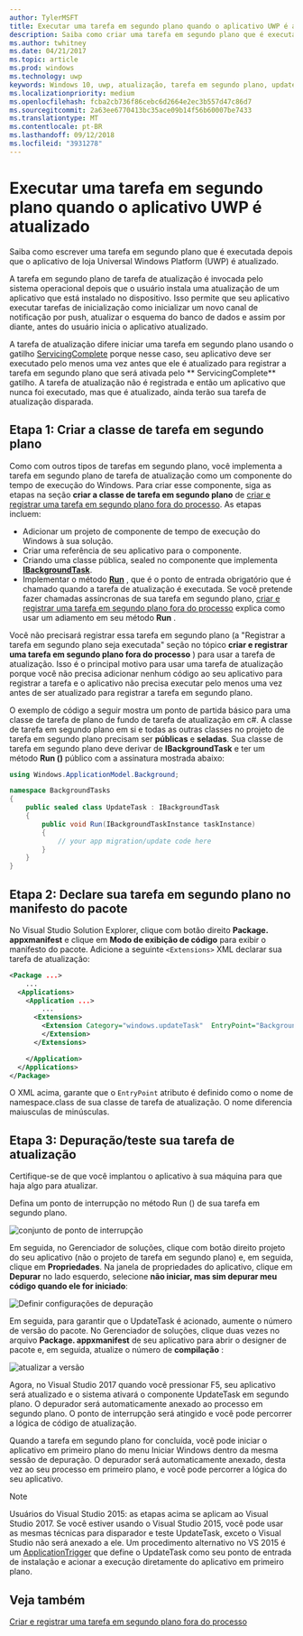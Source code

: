 ```yaml
---
author: TylerMSFT
title: Executar uma tarefa em segundo plano quando o aplicativo UWP é atualizado
description: Saiba como criar uma tarefa em segundo plano que é executada quando seu aplicativo da loja da UWP (Plataforma Universal do Windows) é atualizado.
ms.author: twhitney
ms.date: 04/21/2017
ms.topic: article
ms.prod: windows
ms.technology: uwp
keywords: Windows 10, uwp, atualização, tarefa em segundo plano, updatetask, tarefa em segundo plano
ms.localizationpriority: medium
ms.openlocfilehash: fcba2cb736f86cebc6d2664e2ec3b557d47c86d7
ms.sourcegitcommit: 2a63ee6770413bc35ace09b14f56b60007be7433
ms.translationtype: MT
ms.contentlocale: pt-BR
ms.lasthandoff: 09/12/2018
ms.locfileid: "3931278"
---
```

# <a name="run-a-background-task-when-your-uwp-app-is-updated"></a>Executar uma tarefa em segundo plano quando o aplicativo UWP é atualizado

Saiba como escrever uma tarefa em segundo plano que é executada depois que o aplicativo de loja Universal Windows Platform (UWP) é atualizado.

A tarefa em segundo plano de tarefa de atualização é invocada pelo sistema operacional depois que o usuário instala uma atualização de um aplicativo que está instalado no dispositivo. Isso permite que seu aplicativo executar tarefas de inicialização como inicializar um novo canal de notificação por push, atualizar o esquema do banco de dados e assim por diante, antes do usuário inicia o aplicativo atualizado.

A tarefa de atualização difere iniciar uma tarefa em segundo plano usando o gatilho [ServicingComplete](https://docs.microsoft.com/uwp/api/Windows.ApplicationModel.Background.SystemTriggerType) porque nesse caso, seu aplicativo deve ser executado pelo menos uma vez antes que ele é atualizado para registrar a tarefa em segundo plano que será ativada pelo ** ServicingComplete** gatilho.  A tarefa de atualização não é registrada e então um aplicativo que nunca foi executado, mas que é atualizado, ainda terão sua tarefa de atualização disparada.

## <a name="step-1-create-the-background-task-class"></a>Etapa 1: Criar a classe de tarefa em segundo plano

Como com outros tipos de tarefas em segundo plano, você implementa a tarefa em segundo plano de tarefa de atualização como um componente do tempo de execução do Windows. Para criar esse componente, siga as etapas na seção **criar a classe de tarefa em segundo plano** de [criar e registrar uma tarefa em segundo plano fora do processo](https://docs.microsoft.com/windows/uwp/launch-resume/create-and-register-a-background-task). As etapas incluem:

- Adicionar um projeto de componente de tempo de execução do Windows à sua solução.
- Criar uma referência de seu aplicativo para o componente.
- Criando uma classe pública, sealed no componente que implementa [**IBackgroundTask**](https://msdn.microsoft.com/library/windows/apps/br224794).
- Implementar o método [**Run**](https://msdn.microsoft.com/library/windows/apps/br224811) , que é o ponto de entrada obrigatório que é chamado quando a tarefa de atualização é executada. Se você pretende fazer chamadas assíncronas de sua tarefa em segundo plano, [criar e registrar uma tarefa em segundo plano fora do processo](https://docs.microsoft.com/windows/uwp/launch-resume/create-and-register-a-background-task) explica como usar um adiamento em seu método **Run** .

Você não precisará registrar essa tarefa em segundo plano (a "Registrar a tarefa em segundo plano seja executada" seção no tópico **criar e registrar uma tarefa em segundo plano fora do processo** ) para usar a tarefa de atualização. Isso é o principal motivo para usar uma tarefa de atualização porque você não precisa adicionar nenhum código ao seu aplicativo para registrar a tarefa e o aplicativo não precisa executar pelo menos uma vez antes de ser atualizado para registrar a tarefa em segundo plano.

O exemplo de código a seguir mostra um ponto de partida básico para uma classe de tarefa de plano de fundo de tarefa de atualização em c#. A classe de tarefa em segundo plano em si e todas as outras classes no projeto de tarefa em segundo plano precisam ser **públicas** e **seladas**. Sua classe de tarefa em segundo plano deve derivar de **IBackgroundTask** e ter um método **Run ()** público com a assinatura mostrada abaixo:

```cs
using Windows.ApplicationModel.Background;

namespace BackgroundTasks
{
    public sealed class UpdateTask : IBackgroundTask
    {
        public void Run(IBackgroundTaskInstance taskInstance)
        {
            // your app migration/update code here
        }
    }
}
```

## <a name="step-2-declare-your-background-task-in-the-package-manifest"></a>Etapa 2: Declare sua tarefa em segundo plano no manifesto do pacote

No Visual Studio Solution Explorer, clique com botão direito **Package. appxmanifest** e clique em **Modo de exibição de código** para exibir o manifesto do pacote. Adicione a seguinte `<Extensions>` XML declarar sua tarefa de atualização:

```XML
<Package ...>
    ...
  <Applications>  
    <Application ...>  
        ...
      <Extensions>  
        <Extension Category="windows.updateTask"  EntryPoint="BackgroundTasks.UpdateTask">  
        </Extension>  
      </Extensions>

    </Application>  
  </Applications>  
</Package>
```

O XML acima, garante que o `EntryPoint` atributo é definido como o nome de namespace.class de sua classe de tarefa de atualização. O nome diferencia maiusculas de minúsculas.

## <a name="step-3-debugtest-your-update-task"></a>Etapa 3: Depuração/teste sua tarefa de atualização

Certifique-se de que você implantou o aplicativo à sua máquina para que haja algo para atualizar.

Defina um ponto de interrupção no método Run () de sua tarefa em segundo plano.

![conjunto de ponto de interrupção](images/run-func-breakpoint.png)

Em seguida, no Gerenciador de soluções, clique com botão direito projeto do seu aplicativo (não o projeto de tarefa em segundo plano) e, em seguida, clique em **Propriedades**. Na janela de propriedades do aplicativo, clique em **Depurar** no lado esquerdo, selecione **não iniciar, mas sim depurar meu código quando ele for iniciado**:

![Definir configurações de depuração](images/do-not-launch-but-debug.png)

Em seguida, para garantir que o UpdateTask é acionado, aumente o número de versão do pacote. No Gerenciador de soluções, clique duas vezes no arquivo **Package. appxmanifest** de seu aplicativo para abrir o designer de pacote e, em seguida, atualize o número de **compilação** :

![atualizar a versão](images/bump-version.png)

Agora, no Visual Studio 2017 quando você pressionar F5, seu aplicativo será atualizado e o sistema ativará o componente UpdateTask em segundo plano. O depurador será automaticamente anexado ao processo em segundo plano. O ponto de interrupção será atingido e você pode percorrer a lógica de código de atualização.

Quando a tarefa em segundo plano for concluída, você pode iniciar o aplicativo em primeiro plano do menu Iniciar Windows dentro da mesma sessão de depuração. O depurador será automaticamente anexado, desta vez ao seu processo em primeiro plano, e você pode percorrer a lógica do seu aplicativo.

> [!NOTE]
> Usuários do Visual Studio 2015: as etapas acima se aplicam ao Visual Studio 2017. Se você estiver usando o Visual Studio 2015, você pode usar as mesmas técnicas para disparador e teste UpdateTask, exceto o Visual Studio não será anexado a ele. Um procedimento alternativo no VS 2015 é um [ApplicationTrigger](https://docs.microsoft.com/windows/uwp/launch-resume/trigger-background-task-from-app) que define o UpdateTask como seu ponto de entrada de instalação e acionar a execução diretamente do aplicativo em primeiro plano.

## <a name="see-also"></a>Veja também

[Criar e registrar uma tarefa em segundo plano fora do processo](https://docs.microsoft.com/windows/uwp/launch-resume/create-and-register-a-background-task)
